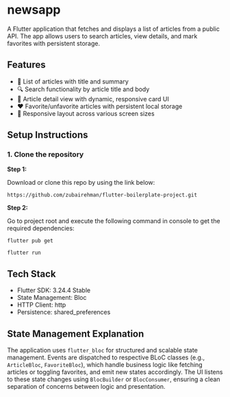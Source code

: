 # newsapp


A Flutter application that fetches and displays a list of articles from a public API. The app allows users to search articles, view details, and mark favorites with persistent storage.

## Features

- 📰 List of articles with title and summary
- 🔍 Search functionality by article title and body
- 📄 Article detail view with dynamic, responsive card UI
- ❤️ Favorite/unfavorite articles with persistent local storage
- 📱 Responsive layout across various screen sizes

## Setup Instructions

### 1. Clone the repository

**Step 1:**

Download or clone this repo by using the link below:

```
https://github.com/zubairehman/flutter-boilerplate-project.git
```

**Step 2:**

Go to project root and execute the following command in console to get the required dependencies:

```
flutter pub get 
```

```
flutter run
```


## Tech Stack
- Flutter SDK: 3.24.4 Stable 
- State Management: Bloc
- HTTP Client: http
- Persistence: shared_preferences


## State Management Explanation

The application uses `flutter_bloc` for structured and scalable state management. Events are dispatched to respective BLoC classes (e.g., `ArticleBloc`, `FavoriteBloc`), which handle business logic like fetching articles or toggling favorites, and emit new states accordingly. The UI listens to these state changes using `BlocBuilder` or `BlocConsumer`, ensuring a clean separation of concerns between logic and presentation.
